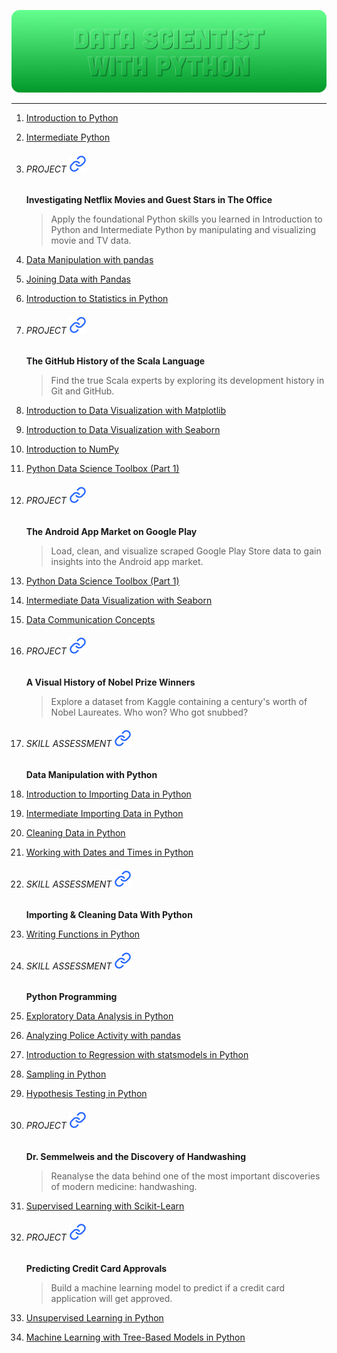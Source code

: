![](assets/banner-data.png)

---

1. [Introduction to Python](./docs/1.Introduction-to-Python/)
2. [Intermediate Python](./docs/2.Intermediate-Python/)
3. ###### PROJECT [![](assets/link.svg)](./docs/3.Project/)
   **Investigating Netflix Movies and Guest Stars in The Office**
     > Apply the foundational Python skills you learned in Introduction to Python and Intermediate Python by manipulating and visualizing movie and TV data.

4. [Data Manipulation with pandas](./docs/4.Data-Manipulation-with-Pandas/)
5. [Joining Data with Pandas](./docs/5.Joining-Data-with-Pandas/)
6. [Introduction to Statistics in Python](./docs/6.Introduction-to-Statistics-in-Python/)
7. ###### PROJECT   [![](assets/link.svg)](./docs/7.Project/)
    **The GitHub History of the Scala Language**
    > Find the true Scala experts by exploring its development history in Git and GitHub.
8. [Introduction to Data Visualization with Matplotlib](./docs/8.Introduction-to-Data-Visualization-with-Matplotlib/)
9. [Introduction to Data Visualization with Seaborn](./docs/9.Introduction-to-Data-Visualization-with-Seaborn/)
10. [Introduction to NumPy](./docs/10.Introduction-to-NumPy/)
11. [Python Data Science Toolbox (Part 1)](./docs/11.Python-Data-Science-Toolbox-Part1/)
12. ###### PROJECT [![](assets/link.svg)](./docs/12.Project/)
    **The Android App Market on Google Play**
    > Load, clean, and visualize scraped Google Play Store data to gain insights into the Android app market.
13. [Python Data Science Toolbox (Part 1)](./docs/13.Python-Data-Science-Toolbox-Part-1/)
14. [Intermediate Data Visualization with Seaborn](./docs/14.Intermediate-Data-Visualization-with-Seaborn/)
15. [Data Communication Concepts](./docs/15.Data-Communication-Concepts/)
16. ###### PROJECT [![](assets/link.svg)](./docs/16.Project/)
    **A Visual History of Nobel Prize Winners**
    > Explore a dataset from Kaggle containing a century's worth of Nobel Laureates. Who won? Who got snubbed?
17. ###### SKILL ASSESSMENT [![](assets/link.svg)](./docs/17.Skill-Assessment/)
    **Data Manipulation with Python**
18. [Introduction to Importing Data in Python](./docs/18.Introduction-to-Importing-Data-in-Python/)
19. [Intermediate Importing Data in Python](./docs/19.Intermediate-Importing-Data-in-Python/)
20. [Cleaning Data in Python](./docs/20.Cleaning-Data-in-Python/)
21. [Working with Dates and Times in Python](./docs/21.Working-with-Dates-and-Times-in-Python/)
22. ###### SKILL ASSESSMENT [![](assets/link.svg)](./docs/22.Skill-Assessment/)
    **Importing & Cleaning Data With Python**
23. [Writing Functions in Python](./docs/23.Writing-Functions-in-Python/)
24. ###### SKILL ASSESSMENT [![](assets/link.svg)](./docs/24.Skill-Assessment/)
    **Python Programming**
25. [Exploratory Data Analysis in Python](./docs/25.Exploratory-Data-Analysis-in-Python/)
26. [Analyzing Police Activity with pandas](./docs/26.Analyzing-Police-Activity-with-pandas/)
27. [Introduction to Regression with statsmodels in Python](./docs/27.Introduction-to-Regression-with-statsmodels-in-Python/)
28. [Sampling in Python](./docs/28.Sampling-in-Python/)
29. [Hypothesis Testing in Python](./docs/29.Hypothesis-Testing-in-Python/)
30. ###### PROJECT [![](assets/link.svg)](./docs/30.Project/)
    **Dr. Semmelweis and the Discovery of Handwashing**
    > Reanalyse the data behind one of the most important discoveries of modern medicine: handwashing.
31. [Supervised Learning with Scikit-Learn](./docs/31.Supervised-Learning-with-Scikit-Learn/)
32. ###### PROJECT [![](assets/link.svg)](./docs/32.Project/)
    **Predicting Credit Card Approvals**
    > Build a machine learning model to predict if a credit card application will get approved.
33. [Unsupervised Learning in Python](./docs/33.Unsupervised-Learning-in-Python/)
34. [Machine Learning with Tree-Based Models in Python](./docs/34.Machine-Learning-with-Tree-Based-Models-in-Python/)
